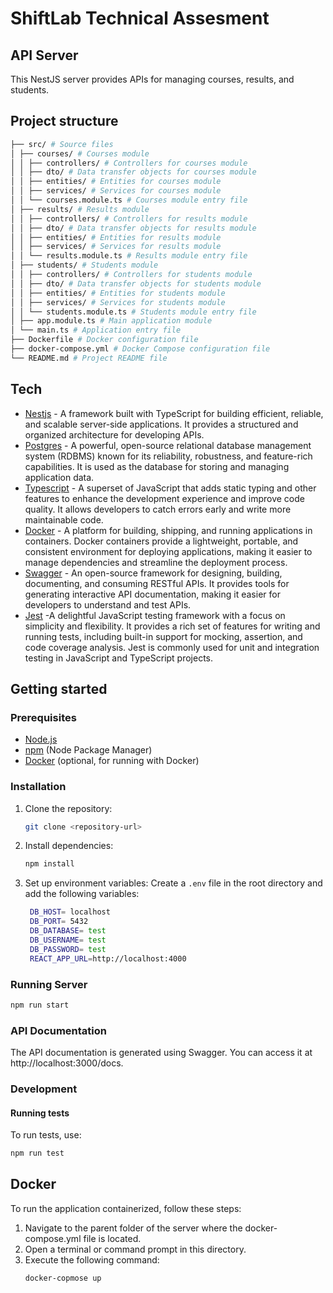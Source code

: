 # ShiftLab Technical Assesment

## API Server

This NestJS server provides APIs for managing courses, results, and students.

## Project structure

```bash
├── src/ # Source files
│ ├── courses/ # Courses module
│ │ ├── controllers/ # Controllers for courses module
│ │ ├── dto/ # Data transfer objects for courses module
│ │ ├── entities/ # Entities for courses module
│ │ ├── services/ # Services for courses module
│ │ └── courses.module.ts # Courses module entry file
│ ├── results/ # Results module
│ │ ├── controllers/ # Controllers for results module
│ │ ├── dto/ # Data transfer objects for results module
│ │ ├── entities/ # Entities for results module
│ │ ├── services/ # Services for results module
│ │ └── results.module.ts # Results module entry file
│ ├── students/ # Students module
│ │ ├── controllers/ # Controllers for students module
│ │ ├── dto/ # Data transfer objects for students module
│ │ ├── entities/ # Entities for students module
│ │ ├── services/ # Services for students module
│ │ └── students.module.ts # Students module entry file
│ ├── app.module.ts # Main application module
│ └── main.ts # Application entry file
├── Dockerfile # Docker configuration file
├── docker-compose.yml # Docker Compose configuration file
└── README.md # Project README file
```

## Tech

- [Nestjs](https://docs.nestjs.com/) - A framework built with TypeScript for building efficient, reliable, and scalable server-side applications. It provides a structured and organized architecture for developing APIs.
- [Postgres](https://www.postgresql.org/) - A powerful, open-source relational database management system (RDBMS) known for its reliability, robustness, and feature-rich capabilities. It is used as the database for storing and managing application data.
- [Typescript](https://www.typescriptlang.org/) - A superset of JavaScript that adds static typing and other features to enhance the development experience and improve code quality. It allows developers to catch errors early and write more maintainable code.
- [Docker](https://www.docker.com/) - A platform for building, shipping, and running applications in containers. Docker containers provide a lightweight, portable, and consistent environment for deploying applications, making it easier to manage dependencies and streamline the deployment process.
- [Swagger](https://swagger.io/) - An open-source framework for designing, building, documenting, and consuming RESTful APIs. It provides tools for generating interactive API documentation, making it easier for developers to understand and test APIs.
- [Jest](https://jestjs.io/) -A delightful JavaScript testing framework with a focus on simplicity and flexibility. It provides a rich set of features for writing and running tests, including built-in support for mocking, assertion, and code coverage analysis. Jest is commonly used for unit and integration testing in JavaScript and TypeScript projects.

## Getting started

### Prerequisites

- [Node.js](https://nodejs.org/)
- [npm](https://www.npmjs.com/) (Node Package Manager)
- [Docker](https://www.docker.com/) (optional, for running with Docker)

### Installation

1. Clone the repository:
   ```bash
   git clone <repository-url>
   ```
2. Install dependencies:
   ```bash
   npm install
   ```
3. Set up environment variables:
   Create a `.env` file in the root directory and add the following variables:
   ```bash
    DB_HOST= localhost
    DB_PORT= 5432
    DB_DATABASE= test
    DB_USERNAME= test
    DB_PASSWORD= test
    REACT_APP_URL=http://localhost:4000
   ```

### Running Server

```bash
npm run start
```

### API Documentation

The API documentation is generated using Swagger. You can access it at http://localhost:3000/docs.

### Development

#### Running tests

To run tests, use:

```bash
npm run test
```

## Docker

To run the application containerized, follow these steps:

1. Navigate to the parent folder of the server where the docker-compose.yml file is located.
2. Open a terminal or command prompt in this directory.
3. Execute the following command:
   ```bash
   docker-copmose up
   ```
